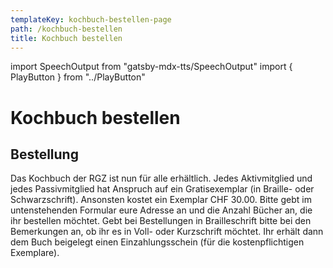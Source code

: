 ```yaml
---
templateKey: kochbuch-bestellen-page
path: /kochbuch-bestellen
title: Kochbuch bestellen
---
```

import SpeechOutput from "gatsby-mdx-tts/SpeechOutput"
import { PlayButton } from "../PlayButton"

<SpeechOutput id="kochbuch-bestellen-page" customPlayButton={PlayButton}>

# Kochbuch bestellen

## Bestellung

Das Kochbuch der RGZ ist nun für alle erhältlich. Jedes Aktivmitglied und jedes Passivmitglied hat Anspruch auf ein Gratisexemplar (in Braille- oder Schwarzschrift).
Ansonsten kostet ein Exemplar CHF 30.00. Bitte gebt im untenstehenden Formular eure Adresse an und die Anzahl Bücher an, die ihr bestellen möchtet. Gebt bei Bestellungen in Brailleschrift bitte bei den Bemerkungen an, ob ihr es in Voll- oder Kurzschrift möchtet. Ihr erhält dann dem Buch beigelegt einen Einzahlungsschein (für die kostenpflichtigen Exemplare).

</SpeechOutput>